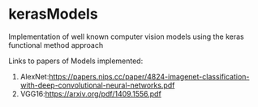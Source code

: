 # kerasModels
Implementation of well known computer vision models using the keras functional method approach

Links to papers of Models implemented:
1. AlexNet:https://papers.nips.cc/paper/4824-imagenet-classification-with-deep-convolutional-neural-networks.pdf
2. VGG16:https://arxiv.org/pdf/1409.1556.pdf
